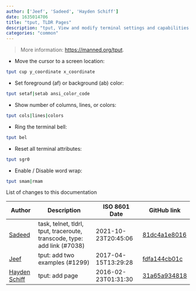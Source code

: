 ```yaml
---
author: ['Jeef', 'Sadeed', 'Hayden Schiff']
date: 1635014706
title: "tput, TLDR Pages"
description: "tput, View and modify terminal settings and capabilities."
categories: "common"
---
```

> More information: <https://manned.org/tput>.

- Move the cursor to a screen location:

```bash
tput cup y_coordinate x_coordinate
```

- Set foreground (af) or background (ab) color:

```bash
tput setaf|setab ansi_color_code
```

- Show number of columns, lines, or colors:

```bash
tput cols|lines|colors
```

- Ring the terminal bell:

```bash
tput bel
```

- Reset all terminal attributes:

```bash
tput sgr0
```

- Enable / Disable word wrap:

```bash
tput smam|rmam
```
List of changes to this documentation


Author | Description | ISO 8601 Date | GitHub link
------|-----|-----|-----
[Sadeed](mailto:sadeeedw@gmail.com) | task, telnet, tldrl, tput, traceroute, transcode, type: add link (#7038) | 2021-10-23T20:45:06 | [81dc4a1e8016](https://github.com/tldr-pages/tldr/commit/81dc4a1e8016c5621134ebf80724be7d7d67c56a)
[Jeef](mailto:jeeftor@users.noreply.github.com) | tput: add two examples (#1299) | 2017-04-15T13:29:28 | [fdfa144cb01c](https://github.com/tldr-pages/tldr/commit/fdfa144cb01cd7b8c39f1fa68f21fc60e2046112)
[Hayden Schiff](mailto:oxguy3@gmail.com) | tput: add page | 2016-02-23T01:31:30 | [31a65a934818](https://github.com/tldr-pages/tldr/commit/31a65a934818b53a14c247b4fcdb2d623acc9fab)

